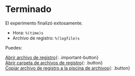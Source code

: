 # Terminado

El experimento finalizó exitosamente.

- Hora: `%(time)s`
- Archivo de registro: `%(logfile)s`

Puedes:

[Abrir archivo de registro](opensesame://event.after_experiment_open_logfile){: .important-button}<br />
[Abrir carpeta de archivos de registro](opensesame://event.after_experiment_open_logfile_folder){: .button}<br />
[Copiar archivo de registro a la piscina de archivos](opensesame://event.after_experiment_copy_logfile){: .button}